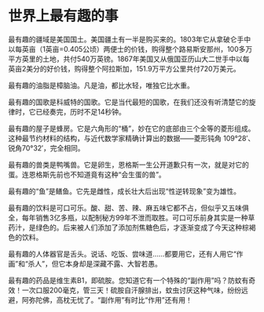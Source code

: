 # 世界上最有趣的事

最有趣的疆域是美国国土。美国疆土有一半是购买来的。1803年它从拿破仑手中以每英亩（1英亩=0.405公顷）两便士的价钱，购得整个路易斯安那州，100多万平方英里的土地，共付540万英镑。1867年美国又从俄国亚历山大二世手中以每英亩2美分的好价钱，购得整个阿拉斯加，151.9万平方公里共付720万美元。 

最有趣的油脂是樟脑油。凡是油，都比水轻，唯独它比水重。 

最有趣的国歌是科威特的国歌。它是当代最短的国歌，在我们还没有听清楚它的旋律时，它已经奏完，历时不足14秒钟。 

最有趣的屋子是蜂房。它是六角形的“桶”，妙在它的底部由三个全等的菱形组成。这种最节约材料的结构，与近代数学家精确计算出的数据——菱形钝角 109°28′、锐角70°32′，完全相同。 

最有趣的兽类是鸭嘴兽。它是卵生，恩格斯一生公开道歉只有一次，就是对它的蛋。连恩格斯先前也不知道竟有这种“会生蛋的兽”。 

最有趣的“鱼”是鳝鱼。它先是雌性，成长壮大后出现“性逆转现象”变为雄性。 

最有趣的饮料是可口可乐。酸、甜、苦、辣、麻五味它都不占，但似乎又五味俱全，每年销售3亿多瓶，以配制秘方99年不泄而取胜。可口可乐前身其实是一种草药汁，是绿色的。后来被人们添加了添加剂焦糖色后，才逐渐变成了今天这种棕褐色的饮料。 

最有趣的人体器官是舌头。说话、吃饭、尝味道……都要用它，还有人用它“作画”和“杀人”，但它本身却是深藏不露、大智若愚。 

最有趣的药品是维生素B1，即硫胺。您知道它有一个特殊的“副作用”吗？防蚊有奇效！一次口服200毫克，管三天！硫胺自汗腺排出，蚊虫讨厌这种气味，纷纷远避，阿弥陀佛，高枕无忧了。“副作用”有时比“作用”还有用！